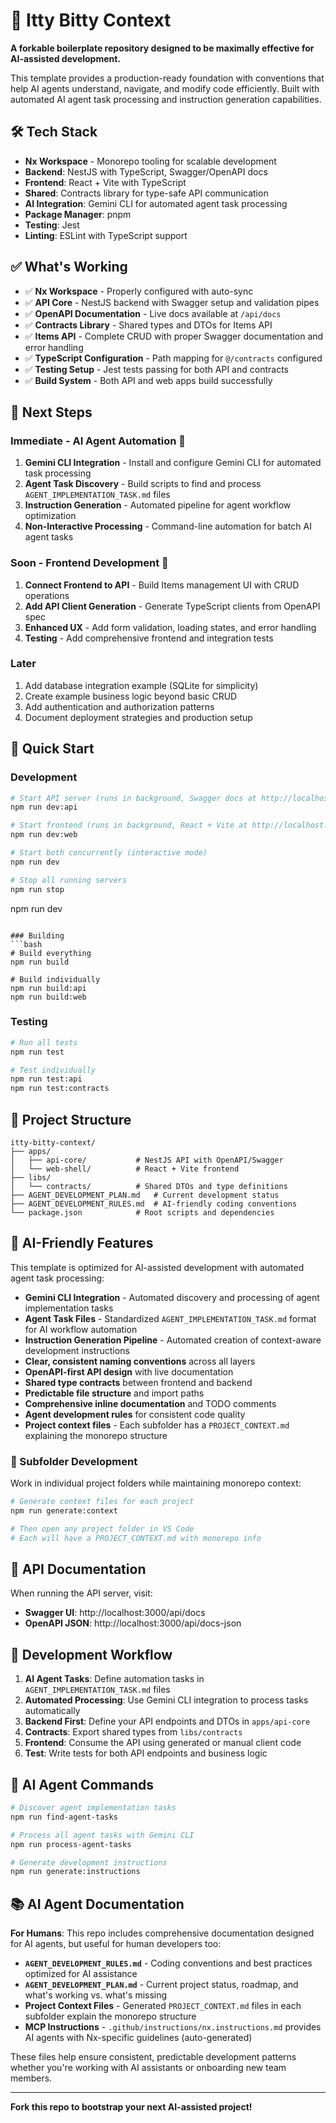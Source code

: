 # 🚀 Itty Bitty Context

**A forkable boilerplate repository designed to be maximally effective for AI-assisted development.**

This template provides a production-ready foundation with conventions that help AI agents understand, navigate, and modify code efficiently. Built with automated AI agent task processing and instruction generation capabilities.

## 🛠️ Tech Stack

- **Nx Workspace** - Monorepo tooling for scalable development
- **Backend**: NestJS with TypeScript, Swagger/OpenAPI docs
- **Frontend**: React + Vite with TypeScript
- **Shared**: Contracts library for type-safe API communication
- **AI Integration**: Gemini CLI for automated agent task processing
- **Package Manager**: pnpm
- **Testing**: Jest
- **Linting**: ESLint with TypeScript support

## ✅ What's Working

- ✅ **Nx Workspace** - Properly configured with auto-sync
- ✅ **API Core** - NestJS backend with Swagger setup and validation pipes
- ✅ **OpenAPI Documentation** - Live docs available at `/api/docs`
- ✅ **Contracts Library** - Shared types and DTOs for Items API
- ✅ **Items API** - Complete CRUD with proper Swagger documentation and error handling
- ✅ **TypeScript Configuration** - Path mapping for `@/contracts` configured
- ✅ **Testing Setup** - Jest tests passing for both API and contracts
- ✅ **Build System** - Both API and web apps build successfully

## 🎯 Next Steps

### Immediate - AI Agent Automation 🤖
1. **Gemini CLI Integration** - Install and configure Gemini CLI for automated task processing
2. **Agent Task Discovery** - Build scripts to find and process `AGENT_IMPLEMENTATION_TASK.md` files
3. **Instruction Generation** - Automated pipeline for agent workflow optimization
4. **Non-Interactive Processing** - Command-line automation for batch AI agent tasks

### Soon - Frontend Development 📱
1. **Connect Frontend to API** - Build Items management UI with CRUD operations
2. **Add API Client Generation** - Generate TypeScript clients from OpenAPI spec
3. **Enhanced UX** - Add form validation, loading states, and error handling
4. **Testing** - Add comprehensive frontend and integration tests

### Later
1. Add database integration example (SQLite for simplicity)
2. Create example business logic beyond basic CRUD
3. Add authentication and authorization patterns
4. Document deployment strategies and production setup

## 🚀 Quick Start

### Development
```bash
# Start API server (runs in background, Swagger docs at http://localhost:3000/api/docs)
npm run dev:api

# Start frontend (runs in background, React + Vite at http://localhost:4200)
npm run dev:web

# Start both concurrently (interactive mode)
npm run dev

# Stop all running servers
npm run stop
```
npm run dev
```

### Building
```bash
# Build everything
npm run build

# Build individually
npm run build:api
npm run build:web
```

### Testing
```bash
# Run all tests
npm run test

# Test individually
npm run test:api
npm run test:contracts
```

## 📁 Project Structure

```
itty-bitty-context/
├── apps/
│   ├── api-core/           # NestJS API with OpenAPI/Swagger
│   └── web-shell/          # React + Vite frontend
├── libs/
│   └── contracts/          # Shared DTOs and type definitions
├── AGENT_DEVELOPMENT_PLAN.md   # Current development status
├── AGENT_DEVELOPMENT_RULES.md  # AI-friendly coding conventions
└── package.json            # Root scripts and dependencies
```

## 🤖 AI-Friendly Features

This template is optimized for AI-assisted development with automated agent task processing:

- **Gemini CLI Integration** - Automated discovery and processing of agent implementation tasks
- **Agent Task Files** - Standardized `AGENT_IMPLEMENTATION_TASK.md` format for AI workflow automation
- **Instruction Generation Pipeline** - Automated creation of context-aware development instructions
- **Clear, consistent naming conventions** across all layers
- **OpenAPI-first API design** with live documentation
- **Shared type contracts** between frontend and backend
- **Predictable file structure** and import paths
- **Comprehensive inline documentation** and TODO comments
- **Agent development rules** for consistent code quality
- **Project context files** - Each subfolder has a `PROJECT_CONTEXT.md` explaining the monorepo structure

### 📁 Subfolder Development

Work in individual project folders while maintaining monorepo context:

```bash
# Generate context files for each project
npm run generate:context

# Then open any project folder in VS Code
# Each will have a PROJECT_CONTEXT.md with monorepo info
```

## 🔗 API Documentation

When running the API server, visit:
- **Swagger UI**: http://localhost:3000/api/docs
- **OpenAPI JSON**: http://localhost:3000/api/docs-json

## 📝 Development Workflow

1. **AI Agent Tasks**: Define automation tasks in `AGENT_IMPLEMENTATION_TASK.md` files
2. **Automated Processing**: Use Gemini CLI integration to process tasks automatically
3. **Backend First**: Define your API endpoints and DTOs in `apps/api-core`
4. **Contracts**: Export shared types from `libs/contracts`
5. **Frontend**: Consume the API using generated or manual client code
6. **Test**: Write tests for both API endpoints and business logic

## 🔧 AI Agent Commands

```bash
# Discover agent implementation tasks
npm run find-agent-tasks

# Process all agent tasks with Gemini CLI
npm run process-agent-tasks

# Generate development instructions
npm run generate:instructions
```

## 📚 AI Agent Documentation

**For Humans**: This repo includes comprehensive documentation designed for AI agents, but useful for human developers too:

- **`AGENT_DEVELOPMENT_RULES.md`** - Coding conventions and best practices optimized for AI assistance
- **`AGENT_DEVELOPMENT_PLAN.md`** - Current project status, roadmap, and what's working vs. what's missing  
- **Project Context Files** - Generated `PROJECT_CONTEXT.md` files in each subfolder explain the monorepo structure
- **MCP Instructions** - `.github/instructions/nx.instructions.md` provides AI agents with Nx-specific guidelines (auto-generated)

These files help ensure consistent, predictable development patterns whether you're working with AI assistants or onboarding new team members.

---

**Fork this repo to bootstrap your next AI-assisted project!**
